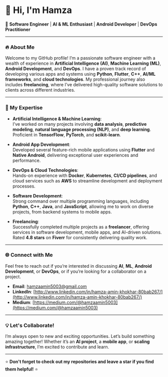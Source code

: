 # 👋 Hi, I'm **Hamza**
🚀 **Software Engineer** | **AI & ML Enthusiast** | **Android Developer** | **DevOps Practitioner**

---

### 🔥 About Me
Welcome to my GitHub profile! I’m a passionate software engineer with a wealth of experience in **Artificial Intelligence (AI)**, **Machine Learning (ML)**, **Android Development**, and **DevOps**. I have a proven track record of developing various apps and systems using **Python**, **Flutter**, **C++**, **AI/ML frameworks**, and **cloud technologies**. My professional journey also includes **freelancing**, where I’ve delivered high-quality software solutions to clients across different industries.

---

### 🔧 My Expertise

- **Artificial Intelligence & Machine Learning**:  
  I’ve worked on many projects involving **data analysis**, **predictive modeling**, **natural language processing (NLP)**, and **deep learning**. Proficient in **TensorFlow**, **PyTorch**, and **scikit-learn**.

- **Android App Development**:  
  Developed several feature-rich mobile applications using **Flutter** and **Native Android**, delivering exceptional user experiences and performance.

- **DevOps & Cloud Technologies**:  
  Hands-on experience with **Docker**, **Kubernetes**, **CI/CD pipelines**, and cloud services such as **AWS** to streamline development and deployment processes.

- **Software Development**:  
  Strong command over multiple programming languages, including **Python**, **C++**, **Java**, and **JavaScript**, allowing me to work on diverse projects, from backend systems to mobile apps.

- **Freelancing**:  
  Successfully completed multiple projects as a **freelancer**, offering services in software development, mobile apps, and AI-driven solutions. Rated **4.8 stars** on **Fiverr** for consistently delivering quality work.

---

### 🌐 Connect with Me

Feel free to reach out if you’re interested in discussing **AI**, **ML**, **Android Development**, or **DevOps**, or if you’re looking for a collaborator on a project.

- **Email**: [hamzaamin5003@gmail.com](mailto:hamzaamin5003@gmail.com)
- **LinkedIn**: [http://www.linkedin.com/in/hamza-amin-khokhar-80bab267/](http://www.linkedin.com/in/hamza-amin-khokhar-80bab267/)
- **Medium**: [https://medium.com/@hamzaamin5003](https://medium.com/@hamzaamin5003)

---

### 💡 Let's Collaborate!

I’m always open to new and exciting opportunities. Let’s build something amazing together! Whether it’s an **AI project**, a **mobile app**, or **scaling infrastructure**, I’m excited to contribute and learn.

---

⭐ **Don't forget to check out my repositories and leave a star if you find them helpful!** ⭐
